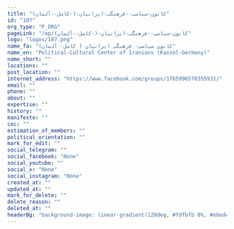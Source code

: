 ```yaml
---
title: "کانون-سیاسی--فرهنگی-ایرانیان-(-کاسل--آلمان)"
id: "107"
org_type: "P_ORG"
pageLink: "/op/کانون-سیاسی--فرهنگی-ایرانیان-(-کاسل--آلمان)"
logo: "logos/107.png"
name_fa: "کانون سیاسی- فرهنگی ایرانیان ( کاسل- آلمان)"
name_en: "Political-Cultural Center of Iranians (Kassel-Germany)"
name_short: ""
locations: ""
post_location: ""
internet_address: "https://www.facebook.com/groups/1765996570355931/"
email: ""
phone: ""
about: ""
expertise: ""
history: ""
manifesto: ""
coc: ""
estimation_of_members: ""
political_orientation: ""
mark_for_edit: ""
social_telegram: ""
social_facebook: "None"
social_youtube: ""
social_x: "None"
social_instagram: "None"
created_at: ""
updated_at: ""
mark_for_delete: ""
delete_reason: ""
deleted_at: ""
headerBg: "background-image: linear-gradient(120deg, #fdfbfb 0%, #ebedee 100%);"
---
```

